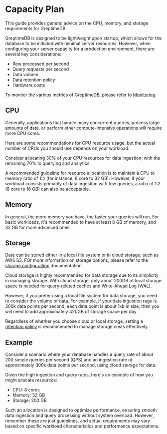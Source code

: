 # Capacity Plan

This guide provides general advice on the CPU, memory, and storage requirements for GreptimeDB.

GreptimeDB is designed to be lightweight upon startup,
which allows for the database to be initiated with minimal server resources.
However, when configuring your server capacity for a production environment,
there are several key considerations:

- Row processed per second
- Query requests per second
- Data volume
- Data retention policy
- Hardware costs

To monitor the various metrics of GreptimeDB, please refer to [Monitoring](./monitoring.md).

## CPU

Generally, applications that handle many concurrent queries, process large amounts of data,
or perform other compute-intensive operations will require more CPU cores.

Here are some recommendations for CPU resource usage,
but the actual number of CPUs you should use depends on your workload.

Consider allocating 30% of your CPU resources for data ingestion,
with the remaining 70% to querying and analytics.

A recommended guideline for resource allocation is to maintain a CPU to memory ratio of 1:4 (for instance, 8 core to 32 GB).
However, if your workload consists primarily of data ingestion with few queries,
a ratio of 1:2 (8 core to 16 GB) can also be acceptable.

## Memory

In general, the more memory you have, the faster your queries will run.
For basic workloads, it's recommended to have at least 8 GB of memory, and 32 GB for more advanced ones.

## Storage

Data can be stored either in a local file system or in cloud storage, such as AWS S3.
FOr more information on storage options,
please refer to the [storage configuration](./configuration.md#storage-options) documentation.

Cloud storage is highly recommended for data storage due to its simplicity in managing storage.
With cloud storage, only about 200GB of local storage space is needed for query-related caches and Write-Ahead Log (WAL).

However, if you prefer using a local file system for data storage,
you need to consider the volume of data.
For example, if your data ingestion rage is 300k data points per second,
each data point is about 1kb in size,
then you will need to add approximately 420GB of storage space per day.

Regardless of whether you choose cloud or local storage,
setting a [retention policy](/user-guide/concepts/features-that-you-concern#can-i-set-ttl-or-retention-policy-for-different-tables-or-measurements) is recommended to manage storage costs effectively.

## Example

Consider a scenario where your database handles a query rate of about 200 simple queries per second (QPS) and an ingestion rate of approximately 300k data points per second, using cloud storage for data.

Given the high ingestion and query rates,
here's an example of how you might allocate resources:

- CPU: 8 cores
- Memory: 32 GB
- Storage: 200 GB

Such an allocation is designed to optimize performance,
ensuring smooth data ingestion and query processing without system overload.
However, remember these are just guidelines,
and actual requirements may vary based on specific workload characteristics and performance expectations.
